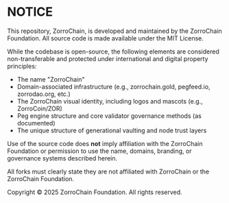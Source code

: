 # NOTICE

This repository, ZorroChain, is developed and maintained by the ZorroChain Foundation. All source code is made available under the MIT License.

While the codebase is open-source, the following elements are considered non-transferable and protected under international and digital property principles:

- The name "ZorroChain"
- Domain-associated infrastructure (e.g., zorrochain.gold, pegfeed.io, zorrodao.org, etc.)
- The ZorroChain visual identity, including logos and mascots (e.g., ZorroCoin/ZOR)
- Peg engine structure and core validator governance methods (as documented)
- The unique structure of generational vaulting and node trust layers

Use of the source code does **not** imply affiliation with the ZorroChain Foundation or permission to use the name, domains, branding, or governance systems described herein.

All forks must clearly state they are not affiliated with ZorroChain or the ZorroChain Foundation.

Copyright © 2025 ZorroChain Foundation. All rights reserved.
